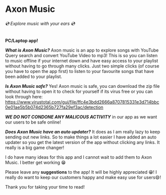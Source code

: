 # Axon Music 
###### 💿 Explore music with your ears 💿 

**PC/Laptop app!**

***What is Axon Music?***
Axon music is an app to explore songs with YouTube Query search 
and convert YouTube Video to mp3! This is so you can listen to 
music offline if your internet down and have easy access to your 
playlist without having to go through many clicks. Just two 
simple clicks (of course you have to open the app first) 
to listen to your favourite songs that have been added to your 
playlist.

***Is Axon Music safe?***
Yes! Axon music is safe, you can download the zip file without 
having to open it to check for yourself if its virus free or 
you can look through here: 
https://www.virustotal.com/gui/file/ffc4e3bdd2666a8707815331e3d714bbc0e01ae5b5b074d2365b727fa29ef3ac/detection

***WE DO NOT CONDONE ANY MALICOUS ACTIVITY*** in our app as we want our users to be safe online!

***Does Axon Music have an auto updater?***
It does as I am really lazy to keep sending out new links. 
So to make things a lot easier I have added an auto updater 
so you get the latest version of the app without clicking any links. 
It really is a big game changer! 


I do have many ideas for this app and I cannot wait to add 
them to Axon Music. I better get working 😁

Please leave any **suggestions** to the app! It will be highly appreciated 😁!
I really do want to keep our customers happy and make easy use for users😄!

Thank you for taking your time to read!

